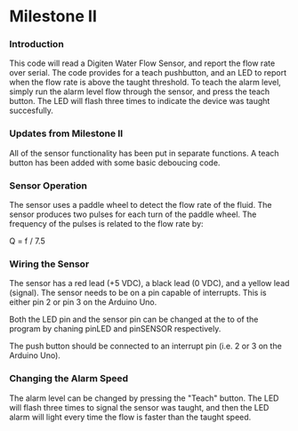 # Milestone II

### Introduction

This code will read a Digiten Water Flow Sensor, and report the flow rate over serial. The code provides for a teach pushbutton, and an LED to report when the flow rate is above the taught threshold. To teach the alarm level, simply run the alarm level flow through the sensor, and press the teach button. The LED will flash three times to indicate the device was taught succesfully. 

### Updates from Milestone II

All of the sensor functionality has been put in separate functions. A teach button has been added with some basic deboucing code. 

### Sensor Operation

The sensor uses a paddle wheel to detect the flow rate of the fluid. The sensor produces two pulses for each turn of the paddle wheel. The frequency of the pulses is related to the flow rate by:

Q = f / 7.5

### Wiring the Sensor

The sensor has a red lead (+5 VDC), a black lead (0 VDC), and a yellow lead (signal). The sensor needs to be on a pin capable of interrupts. This is either pin 2 or pin 3 on the Arduino Uno.

Both the LED pin and the sensor pin can be changed at the to of the program by chaning pinLED and pinSENSOR respectively.

The push button should be connected to an interrupt pin (i.e. 2 or 3 on the Arduino Uno).

### Changing the Alarm Speed

The alarm level can be changed by pressing the "Teach" button. The LED will flash three times to signal the sensor was taught, and then the LED alarm will light every time the flow is faster than the taught speed.
